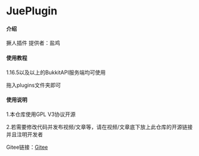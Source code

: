 # JuePlugin

#### 介绍
撅人插件
提供者：盐鸡

#### 使用教程
1.16.5以及以上的BukkitAPI服务端均可使用

拖入plugins文件夹即可

#### 使用说明

1.本仓库使用GPL V3协议开源

2.若需要修改代码并发布视频/文章等，请在视频/文章底下放上此仓库的开源链接并且注明开发者

Gitee链接：[Gitee](https://gitee.com/minecraft-programming-team/jue-plugin "Gitee")
